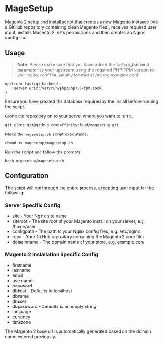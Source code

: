 # MageSetup
Magento 2 setup and install script that creates a new Magento instance (via a GitHub repository containing clean Magento files), receives required user input, installs Magento 2, sets permissions and then creates an Nginx config file.

## Usage

> **Note**: Please make sure that you have added the fastcgi_backend parameter as your upstream using the required PHP-FPM version to your nginx.conf file, usually located at /etc/nginx/nginx.conf.

```
upstream fastcgi_backend {
    server unix:/var/run/php/php7.0-fpm.sock;
}
```

Ensure you have created the database required by the install before running the script.

Clone the repository on to your server where you want to run it.

`git clone git@github.com:affinitycloud/magesetup.git`

Make the `magesetup.sh` script executable.

`chmod +x magesetup/magesetup.sh`

Run the script and follow the prompts.

`bash magesetup/magesetup.sh`

## Configuration

The script will run through the entire process, accepting user input for the following:

### Server Specific Config

- site - Your Nginx site name
- siteroot - The site root of your Magento install on your server, e.g. /home/user
- configpath - The path to your Nginx config files, e.g. /etc/nginx
- repo - Your GitHub repository containing the Magento 2 core files
- domainname - The domain name of your store, e.g. example.com

### Magento 2 Installation Specific Config

- firstname
- lastname
- email
- username
- password
- dbhost - Defaults to localhost
- dbname
- dbuser
- dbpassword - Defaults to an empty string
- language
- currency
- timezone

The Magento 2 base url is automatically generated based on the domain name entered previously.